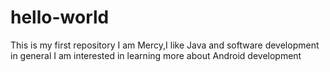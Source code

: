# hello-world
This is my first repository
I am Mercy,I like Java and software development in general
I am interested in learning more about Android development 
